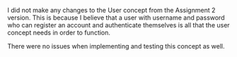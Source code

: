 I did not make any changes to the User concept from the Assignment 2 version. This is because I believe that a user with username and password who can register an account and authenticate themselves is all that the user concept needs in order to function.

There were no issues when implementing and testing this concept as well. 